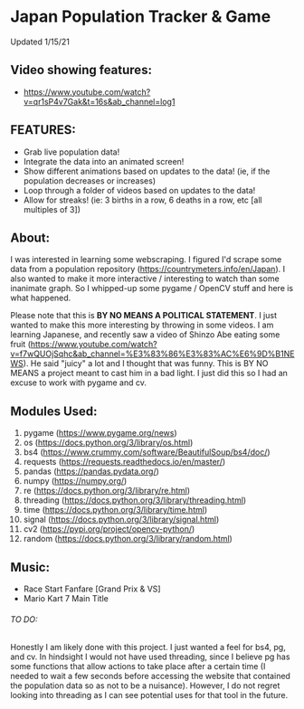 # Japan Population Tracker & Game
Updated 1/15/21
## Video showing features:
* https://www.youtube.com/watch?v=qr1sP4v7Gak&t=16s&ab_channel=log1

## FEATURES:
* Grab live population data!
* Integrate the data into an animated screen!
* Show different animations based on updates to the data! (ie, if the population decreases or increases)
* Loop through a folder of videos based on updates to the data!
* Allow for streaks! (ie: 3 births in a row, 6 deaths in a row, etc [all multiples of 3])

## About:
I was interested in learning some webscraping. I figured I'd scrape some data from a population repository (https://countrymeters.info/en/Japan).
I also wanted to make it more interactive / interesting to watch than some inanimate graph. So I whipped-up some pygame / OpenCV stuff and here is what happened.

Please note that this is **BY NO MEANS A POLITICAL STATEMENT**. I just wanted to make this more interesting by throwing in some videos. I am learning Japanese,
and recently saw a video of Shinzo Abe eating some fruit (https://www.youtube.com/watch?v=f7wQUOjSqhc&ab_channel=%E3%83%86%E3%83%AC%E6%9D%B1NEWS). He said 
"juicy" a lot and I thought that was funny. This is BY NO MEANS a project meant to cast him in a bad light. I just did this so I had an excuse to 
work with pygame and cv.

## Modules Used:
1. pygame (https://www.pygame.org/news)
2. os (https://docs.python.org/3/library/os.html)
3. bs4 (https://www.crummy.com/software/BeautifulSoup/bs4/doc/)
4. requests (https://requests.readthedocs.io/en/master/)
5. pandas (https://pandas.pydata.org/)
6. numpy (https://numpy.org/)
7. re (https://docs.python.org/3/library/re.html)
8. threading (https://docs.python.org/3/library/threading.html)
9. time (https://docs.python.org/3/library/time.html)
10. signal (https://docs.python.org/3/library/signal.html) 
11. cv2 (https://pypi.org/project/opencv-python/) 
12. random (https://docs.python.org/3/library/random.html)

## Music:
* Race Start Fanfare [Grand Prix & VS]
* Mario Kart 7 Main Title

###### TO DO:
Honestly I am likely done with this project. I just wanted a feel for bs4, pg, and cv. In hindsight I would not have used threading, 
since I believe pg has some functions that allow actions to take place after a certain time (I needed to wait a few seconds before accessing
the website that contained the population data so as not to be a nuisance). However, I do not regret looking into threading as I can see 
potential uses for that tool in the future.
